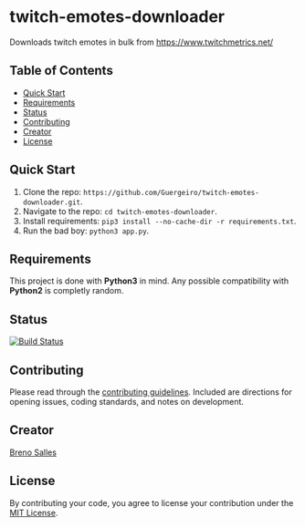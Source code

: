 # twitch-emotes-downloader
Downloads twitch emotes in bulk from https://www.twitchmetrics.net/

## Table of Contents
- [Quick Start](#quick-start)
- [Requirements](#requirements)
- [Status](#status)
- [Contributing](#contributing)
- [Creator](#creator)
- [License](#license)

## Quick Start
1. Clone the repo: `https://github.com/Guergeiro/twitch-emotes-downloader.git`.
2. Navigate to the repo: `cd twitch-emotes-downloader`.
3. Install requirements: `pip3 install --no-cache-dir -r requirements.txt`.
4. Run the bad boy: `python3 app.py`.

## Requirements
This project is done with **Python3** in mind. Any possible compatibility with **Python2** is completly random.

## Status
[![Build Status](https://github.com/Guergeiro/twitch-emotes-downloader/workflows/Build/badge.svg)](https://github.com/Guergeiro/twitch-emotes-downloader/actions?workflow=Build)

## Contributing
Please read through the [contributing guidelines](https://github.com/Guergeiro/twitch-emotes-downloader/blob/master/.github/CONTRIBUTING.md). Included are directions for opening issues, coding standards, and notes on development.

## Creator
[Breno Salles](https://brenosalles.com.)

## License
By contributing your code, you agree to license your contribution under the [MIT License](https://github.com/Guergeiro/twitch-emotes-downloader/blob/master/LICENSE).
